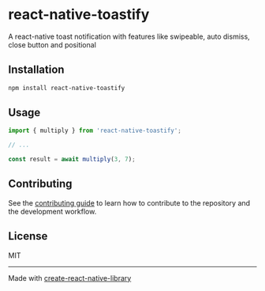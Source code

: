 # react-native-toastify

A react-native toast notification with features like swipeable, auto dismiss, close button and positional

## Installation

```sh
npm install react-native-toastify
```

## Usage

```js
import { multiply } from 'react-native-toastify';

// ...

const result = await multiply(3, 7);
```

## Contributing

See the [contributing guide](CONTRIBUTING.md) to learn how to contribute to the repository and the development workflow.

## License

MIT

---

Made with [create-react-native-library](https://github.com/callstack/react-native-builder-bob)
